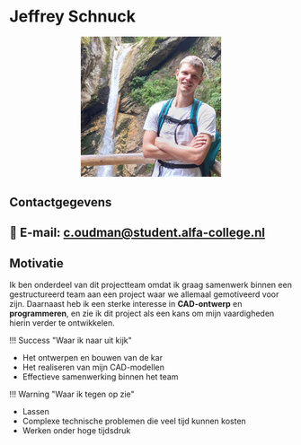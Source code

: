 # Jeffrey Schnuck

<div align="center">
  <img src="docs\Jeffrey\Assets\Jeffrey.jpg" alt="Jeffrey Schnuck" width="250px">
</div>

## Contactgegevens  
📧 **E-mail**: c.oudman@student.alfa-college.nl  
---  

## Motivatie  
Ik ben onderdeel van dit projectteam omdat ik graag samenwerk binnen een gestructureerd team aan een project waar we allemaal gemotiveerd voor zijn. Daarnaast heb ik een sterke interesse in **CAD-ontwerp** en **programmeren**, en zie ik dit project als een kans om mijn vaardigheden hierin verder te ontwikkelen.  

!!! Success "Waar ik naar uit kijk"  
  - Het ontwerpen en bouwen van de kar  
  - Het realiseren van mijn CAD-modellen  
  - Effectieve samenwerking binnen het team  

!!! Warning "Waar ik tegen op zie"  
  - Lassen    
  - Complexe technische problemen die veel tijd kunnen kosten  
  - Werken onder hoge tijdsdruk  